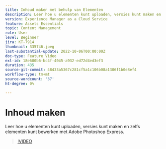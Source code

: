 ```yaml
---
title: Inhoud maken met behulp van Elementen
description: Leer hoe u elementen kunt uploaden, versies kunt maken en zelfs elementen kunt bewerken met Adobe Photoshop Express.
version: Experience Manager as a Cloud Service
feature: Assets Essentials
topic: Content Management
role: User
level: Beginner
jira: KT-7914
thumbnail: 335746.jpeg
last-substantial-update: 2022-10-06T00:00:00Z
doc-type: Feature Video
exl-id: 18e600b6-bc4f-4045-a932-ed72d4ed3ef3
duration: 435
source-git-commit: 48433a5367c281cf5a1c106b08a1306f1b0e8ef4
workflow-type: tm+mt
source-wordcount: '37'
ht-degree: 0%

---
```


# Inhoud maken

Leer hoe u elementen kunt uploaden, versies kunt maken en zelfs elementen kunt bewerken met Adobe Photoshop Express.

>[!VIDEO](https://video.tv.adobe.com/v/335746?quality=12&learn=on)
